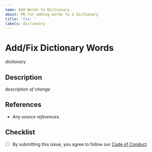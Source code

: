 ```yaml
---
name: Add Words to Dictionary
about: PR for adding words to a dictionary
title: 'fix: '
labels: dictionary
---
```


# Add/Fix Dictionary Words

_dictionary_

## Description

_description of change_

## References

- _Any source references._

## Checklist

- [ ] By submitting this issue, you agree to follow our
      [Code of Conduct](https://github.com/streetsidesoftware/cspell-dicts/blob/main/CODE_OF_CONDUCT.md)
